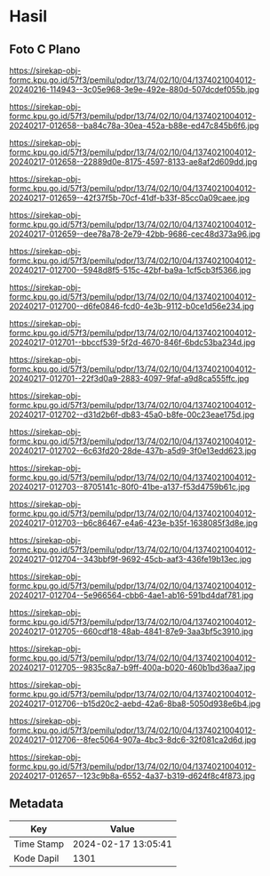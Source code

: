 # Hasil

## Foto C Plano

https://sirekap-obj-formc.kpu.go.id/57f3/pemilu/pdpr/13/74/02/10/04/1374021004012-20240216-114943--3c05e968-3e9e-492e-880d-507dcdef055b.jpg

https://sirekap-obj-formc.kpu.go.id/57f3/pemilu/pdpr/13/74/02/10/04/1374021004012-20240217-012658--ba84c78a-30ea-452a-b88e-ed47c845b6f6.jpg

https://sirekap-obj-formc.kpu.go.id/57f3/pemilu/pdpr/13/74/02/10/04/1374021004012-20240217-012658--22889d0e-8175-4597-8133-ae8af2d609dd.jpg

https://sirekap-obj-formc.kpu.go.id/57f3/pemilu/pdpr/13/74/02/10/04/1374021004012-20240217-012659--42f37f5b-70cf-41df-b33f-85cc0a09caee.jpg

https://sirekap-obj-formc.kpu.go.id/57f3/pemilu/pdpr/13/74/02/10/04/1374021004012-20240217-012659--dee78a78-2e79-42bb-9686-cec48d373a96.jpg

https://sirekap-obj-formc.kpu.go.id/57f3/pemilu/pdpr/13/74/02/10/04/1374021004012-20240217-012700--5948d8f5-515c-42bf-ba9a-1cf5cb3f5366.jpg

https://sirekap-obj-formc.kpu.go.id/57f3/pemilu/pdpr/13/74/02/10/04/1374021004012-20240217-012700--d6fe0846-fcd0-4e3b-9112-b0ce1d56e234.jpg

https://sirekap-obj-formc.kpu.go.id/57f3/pemilu/pdpr/13/74/02/10/04/1374021004012-20240217-012701--bbccf539-5f2d-4670-846f-6bdc53ba234d.jpg

https://sirekap-obj-formc.kpu.go.id/57f3/pemilu/pdpr/13/74/02/10/04/1374021004012-20240217-012701--22f3d0a9-2883-4097-9faf-a9d8ca555ffc.jpg

https://sirekap-obj-formc.kpu.go.id/57f3/pemilu/pdpr/13/74/02/10/04/1374021004012-20240217-012702--d31d2b6f-db83-45a0-b8fe-00c23eae175d.jpg

https://sirekap-obj-formc.kpu.go.id/57f3/pemilu/pdpr/13/74/02/10/04/1374021004012-20240217-012702--6c63fd20-28de-437b-a5d9-3f0e13edd623.jpg

https://sirekap-obj-formc.kpu.go.id/57f3/pemilu/pdpr/13/74/02/10/04/1374021004012-20240217-012703--8705141c-80f0-41be-a137-f53d4759b61c.jpg

https://sirekap-obj-formc.kpu.go.id/57f3/pemilu/pdpr/13/74/02/10/04/1374021004012-20240217-012703--b6c86467-e4a6-423e-b35f-1638085f3d8e.jpg

https://sirekap-obj-formc.kpu.go.id/57f3/pemilu/pdpr/13/74/02/10/04/1374021004012-20240217-012704--343bbf9f-9692-45cb-aaf3-436fe19b13ec.jpg

https://sirekap-obj-formc.kpu.go.id/57f3/pemilu/pdpr/13/74/02/10/04/1374021004012-20240217-012704--5e966564-cbb6-4ae1-ab16-591bd4daf781.jpg

https://sirekap-obj-formc.kpu.go.id/57f3/pemilu/pdpr/13/74/02/10/04/1374021004012-20240217-012705--660cdf18-48ab-4841-87e9-3aa3bf5c3910.jpg

https://sirekap-obj-formc.kpu.go.id/57f3/pemilu/pdpr/13/74/02/10/04/1374021004012-20240217-012705--9835c8a7-b9ff-400a-b020-460b1bd36aa7.jpg

https://sirekap-obj-formc.kpu.go.id/57f3/pemilu/pdpr/13/74/02/10/04/1374021004012-20240217-012706--b15d20c2-aebd-42a6-8ba8-5050d938e6b4.jpg

https://sirekap-obj-formc.kpu.go.id/57f3/pemilu/pdpr/13/74/02/10/04/1374021004012-20240217-012706--8fec5064-907a-4bc3-8dc6-32f081ca2d6d.jpg

https://sirekap-obj-formc.kpu.go.id/57f3/pemilu/pdpr/13/74/02/10/04/1374021004012-20240217-012657--123c9b8a-6552-4a37-b319-d624f8c4f873.jpg


## Metadata

| Key        | Value               |
| ---------- | ------------------- |
| Time Stamp | 2024-02-17 13:05:41 |
| Kode Dapil | 1301                |



